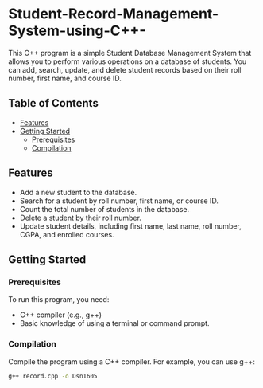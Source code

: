 # Student-Record-Management-System-using-C++-

This C++ program is a simple Student Database Management System that allows you to perform various operations on a database of students. You can add, search, update, and delete student records based on their roll number, first name, and course ID.

## Table of Contents

- [Features](#features)
- [Getting Started](#getting-started)
  - [Prerequisites](#prerequisites)
  - [Compilation](#compilation)


## Features

- Add a new student to the database.
- Search for a student by roll number, first name, or course ID.
- Count the total number of students in the database.
- Delete a student by their roll number.
- Update student details, including first name, last name, roll number, CGPA, and enrolled courses.

## Getting Started

### Prerequisites

To run this program, you need:

- C++ compiler (e.g., g++)
- Basic knowledge of using a terminal or command prompt.

### Compilation

Compile the program using a C++ compiler. For example, you can use g++:

```bash
g++ record.cpp -o Dsn1605
